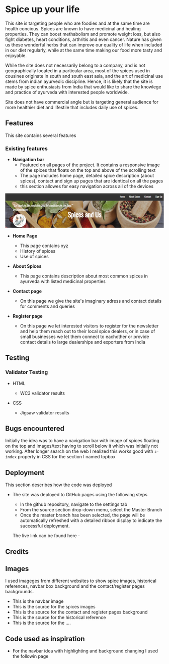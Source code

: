 # Spice up your life

This site is targeting people who are foodies and at the same time are health concious. Spices are known to have medicinal and healing properties. They can boost methabolism and promote weight loss, but also fight diabetes, heart conditions, arthritis and even cancer. Nature has given us these wonderful herbs that can improve our quality of life when included in our diet regularly, while at the same time making our food more tasty and enjoyable.

While the site does not necessarily belong to a company, and is not geographically located in a particular area, most of the spices used in cousines originate in south and south east asia, and the art of medicinal use stems from indian ayurvedic discipline. Hence, it is likely that the site is made by spice enthusiasts from India that would like to share the knowlege and practice of ayurveda with interested people worldwide. 

Site does not have commercial angle but is targeting general audience for more healthier diet and lifestile that includes daily use of spices. 

## Features

This site contains several features

### Existing features

- __Navigation bar__
    - Featured on all pages of the project. It contains a responsive image of the spices that floats on the top and above of the scrolling text
    - The page includes home page, detailed spice description (about spices), contact and sign up pages that are identical on all the pages
    - this section allowes for easy navigation across all of the devices

![Nav bar](/assets/images/navbar.png)

- __Home Page__
  - This page contains xyz
  - History of spices
  - Use of spices


- __About Spices__

  - This page contains description about most common spices in ayurveda with listed medicinal properties

- __Contact page__
  - On this page we give the site's imaginary adress and contact details for comments and queries

- __Register page__
  - On this page we let interested visitors to register for the newsletter and help them reach out to their local spice dealers, or in case of small businesses we let them connect to eachother or provide contact details to large dealerships and exporters from India

## Testing

### Validator Testing

- HTML
    - WC3 validator results

- CSS
    - Jigsaw validator results

## Bugs encountered

Initially the idea was to have a navigation bar with image of spices floating on the top and images/text having to scroll below it which was initially not working. After longer search on the web I realized this works good with ```z-index``` property in CSS for the section I named topbox

## Deployment

This section describes how the code was deployed

- The site was deployed to GitHub pages using the following steps
  - In the github repository, navigate to the settings tab
  - From the source section drop-down menu, select the Master Branch
  - Once the master branch has been selected, the page will be automatically refreshed with a detailed ribbon display to indicate the successful deployment.

  The live link can be found here - 

## Credits 

## Images 
I used imageges from different websites to show spice images, historical references, navbar box background and the contact/register pages backgrounds. 
* This is the navbar image
* This is the source for the spices images
* This is the source for the contact and register pages background
* This is the source for the historical reference
* This is the source for the ....

## Code used as inspiration
* For the navbar idea with highlighting and background changing I used the followin page



